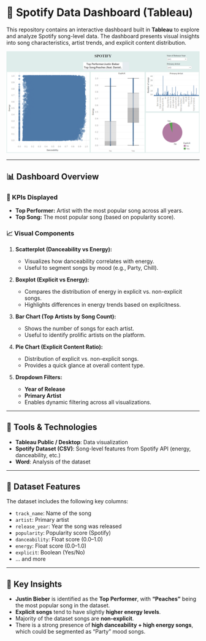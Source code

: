 # 🎵 Spotify Data Dashboard (Tableau)

This repository contains an interactive dashboard built in **Tableau** to explore and analyze Spotify song-level data. The dashboard presents visual insights into song characteristics, artist trends, and explicit content distribution.

![Spotify Dashboard Preview](Dashboard.png)

---

## 📊 Dashboard Overview

### 🧠 KPIs Displayed
- **Top Performer:** Artist with the most popular song across all years.
- **Top Song:** The most popular song (based on popularity score).

### 📈 Visual Components
1. **Scatterplot (Danceability vs Energy):**
   - Visualizes how danceability correlates with energy.
   - Useful to segment songs by mood (e.g., Party, Chill).

2. **Boxplot (Explicit vs Energy):**
   - Compares the distribution of energy in explicit vs. non-explicit songs.
   - Highlights differences in energy trends based on explicitness.

3. **Bar Chart (Top Artists by Song Count):**
   - Shows the number of songs for each artist.
   - Useful to identify prolific artists on the platform.

4. **Pie Chart (Explicit Content Ratio):**
   - Distribution of explicit vs. non-explicit songs.
   - Provides a quick glance at overall content type.

5. **Dropdown Filters:**
   - **Year of Release**
   - **Primary Artist**
   - Enables dynamic filtering across all visualizations.


---

## 🔧 Tools & Technologies

- **Tableau Public / Desktop**: Data visualization
- **Spotify Dataset (CSV)**: Song-level features from Spotify API (energy, danceability, etc.)
- **Word**: Analysis of the dataset

---

## 🧪 Dataset Features

The dataset includes the following key columns:
- `track_name`: Name of the song
- `artist`: Primary artist
- `release_year`: Year the song was released
- `popularity`: Popularity score (Spotify)
- `danceability`: Float score (0.0–1.0)
- `energy`: Float score (0.0–1.0)
- `explicit`: Boolean (Yes/No)
- ... and more

---

## 📌 Key Insights

- **Justin Bieber** is identified as the **Top Performer**, with **“Peaches”** being the most popular song in the dataset.
- **Explicit songs** tend to have slightly **higher energy levels**.
- Majority of the dataset songs are **non-explicit**.
- There is a strong presence of **high danceability + high energy songs**, which could be segmented as “Party” mood songs.





